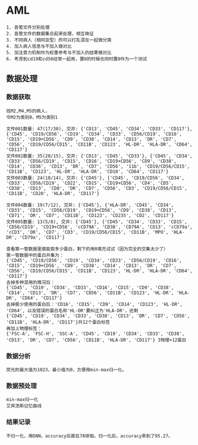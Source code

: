 # AML
    1. 各管文件分别处理
    2. 各管文件的数据集合起来处理，相互映证
    3. 不同病人（相同亚型）的可以打乱混在一起做分类
    4. 加入病人信息与不加入做对比
    5. 加注意力机制作为权重参考与不加入的结果做对比
    6. 考虑到cd19和cd56经常一起用，置0的时候也同时置0作为一个测试

## 数据处理
### 数据获取
    找M2,M4,M5的病人，
    令M2为类别0，M5为类别1

    文件001数量: 47(17/30), 交并: {'CD13', 'CD45', 'CD34', 'CD33', 'CD117'}, {'CD45', 'CD19/CD56', 'CD19', 'CD34', 'CD33', 'CD56/CD19', 'CD16', 'CD15', 'CD19+CD56', 'CD9', 'CD38', 'CD14', 'CD13', 'DR', 'CD7', 'CD56', 'CD19/CD56/CD15', 'CD11B', 'CD123', 'HL-DR', 'HLA-DR', 'CD64', 'CD117'}
    文件002数量: 35(20/15), 交并: {'CD13', 'CD45', 'CD33'}, {'CD45', 'CD34', 'CD33', 'CD56/CD19', 'CD15', 'CD16', 'CD19+CD56', 'CD9', 'CD38', 'CD14', 'CD36', 'CD13', 'DR', 'CD7', 'CD56', '11b', 'CD19/CD56/CD15', 'CD11B', 'CD123', 'HL-DR', 'HLA-DR', 'CD10', 'CD64', 'CD117'}
    文件003数量: 24(10/14), 交并: {'CD45'}, {'CD45', 'CD19/CD56', 'CD34', 'CD33', 'CD56/CD19', 'CD22', 'CD15', 'CD19+CD56', 'CD4', 'CD5', 'CD38', 'CD13', 'CD8', 'DR', 'CD7', 'CD56', 'CD3', 'CD19/CD56/CD15', 'CD11B', 'CD20', 'HLA-DR', 'CD117'}
    
    文件004数量: 19(7/12), 交并: {'CD45'}, {'HLA-DR', 'CD45', 'CD34', 'CD33', 'CD15', 'CD56/CD19', 'CD19+CD56', 'CD9', 'CD38', 'CD13', 'CD71', 'DR', 'CD7', 'CD11B', 'CD123', 'CD235', 'CD2', 'CD117'}
    文件005数量: 13(5/8), 交并: {'CD45'}, {'CD45', 'CD34', 'CD33', 'CD15', 'CD56/CD19', 'CD19+CD56', 'cCD79A', 'CD38', 'CD79A', 'CD13', 'cCD79a', 'cCD3', 'DR', 'CD7', 'CD3', 'CD19/CD56/CD15', 'CD11B', 'MPO', 'HLA-DR', 'CD79a', 'CD117'}

    查看第一管数据里面能取多少蛋白，剩下的用0填充试试（因为完全的交集太少了）
    第一管数据中的蛋白并集为：
    {'CD45', 'CD19/CD56', 'CD19', 'CD34', 'CD33', 'CD56/CD19', 'CD16', 'CD15', 'CD19+CD56', 'CD9', 'CD38', 'CD14', 'CD13', 'DR', 'CD7', 'CD56', 'CD19/CD56/CD15', 'CD11B', 'CD123', 'HL-DR', 'HLA-DR', 'CD64', 'CD117'}
    去掉多种混用的情况后：
    {'CD45', 'CD19', 'CD34', 'CD33', 'CD16', 'CD15', 'CD9', 'CD38', 'CD14', 'CD13', 'DR', 'CD7', 'CD56', 'CD11B', 'CD123', 'HL-DR', 'HLA-DR', 'CD64', 'CD117'}
    去掉极少使用的蛋白后：'CD16', 'CD15', 'CD9', 'CD14', 'CD123', 'HL-DR', 'CD64', 以及错误的蛋白名称'HL-DR'要纠正为'HLA-DR'，还剩
    {'CD45', 'CD19', 'CD34', 'CD33', 'CD38', 'CD13', 'DR', 'CD7', 'CD56', 'CD11B', 'HLA-DR', 'CD117'}共12个蛋白标签
    再加上物理标签：
    {'FSC-A', 'FSC-H', 'SSC-A', 'CD45', 'CD19', 'CD34', 'CD33', 'CD38', 'CD13', 'DR', 'CD7', 'CD56', 'CD11B', 'HLA-DR', 'CD117'} 3物理+12蛋白

### 数据分析
    荧光的最大值为1023，最小值为0，方便用min-max归一化。


### 数据预处理
    min-max归一化
    艾宾浩斯记忆曲线

### 结果记录
    不归一化，用DNN，accuracy后面在78徘徊。归一化后，accuracy来到了95.27。